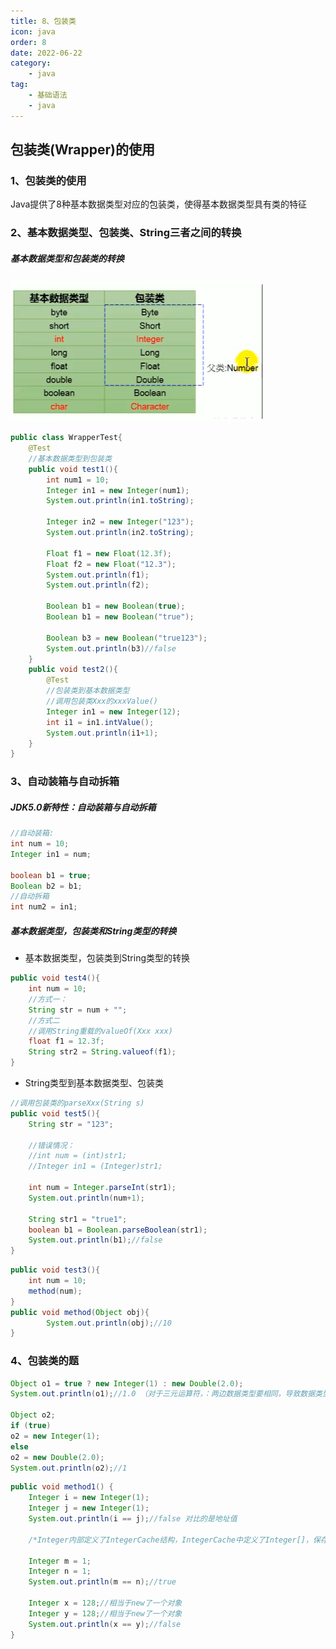 ```yaml
---
title: 8、包装类
icon: java
order: 8
date: 2022-06-22
category: 
    - java
tag: 
    - 基础语法
    - java
---
```

## 包装类(Wrapper)的使用

### 1、包装类的使用

Java提供了8种基本数据类型对应的包装类，使得基本数据类型具有类的特征

### 2、基本数据类型、包装类、String三者之间的转换

##### 基本数据类型和包装类的转换

![image-20220707161920628](https://raw.githubusercontent.com/T4mako/ImageBed/main/image-20220707161920628.png)

```java
public class WrapperTest{
    @Test
    //基本数据类型到包装类
    public void test1(){
        int num1 = 10;
        Integer in1 = new Integer(num1);
        System.out.println(in1.toString);
        
        Integer in2 = new Integer("123");
        System.out.println(in2.toString);
        
        Float f1 = new Float(12.3f);
        Float f2 = new Float("12.3");
        System.out.println(f1);
        System.out.println(f2);
        
        Boolean b1 = new Boolean(true);
        Boolean b1 = new Boolean("true");
        
        Boolean b3 = new Boolean("true123");
        System.out.println(b3)//false
    }
    public void test2(){
        @Test
        //包装类到基本数据类型
        //调用包装类Xxx的xxxValue()
        Integer in1 = new Integer(12);
        int i1 = in1.intValue();
        System.out.println(i1+1);
	}
}
```

### 3、自动装箱与自动拆箱

##### JDK5.0新特性：自动装箱与自动拆箱

```java
//自动装箱:
int num = 10;
Integer in1 = num;

boolean b1 = true;
Boolean b2 = b1;
//自动拆箱
int num2 = in1;
```

##### 基本数据类型，包装类和String类型的转换
- 基本数据类型，包装类到String类型的转换
```java
public void test4(){
    int num = 10;
    //方式一：
    String str = num + "";
    //方式二
    //调用String重载的valueOf(Xxx xxx)
    float f1 = 12.3f;
    String str2 = String.valueof(f1);
}
```
- String类型到基本数据类型、包装类
```java
//调用包装类的parseXxx(String s)
public void test5(){
    String str = "123";
    
    //错误情况：
    //int num = (int)str1;
    //Integer in1 = (Integer)str1;
    
    int num = Integer.parseInt(str1);
    System.out.println(num+1);
    
    String str1 = "true1";
    boolean b1 = Boolean.parseBoolean(str1);
    System.out.println(b1);//false
}
```

```java
public void test3(){
	int num = 10;
    method(num);
}
public void method(Object obj){
    	System.out.println(obj);//10
}
```

### 4、包装类的题

```java
Object o1 = true ? new Integer(1) : new Double(2.0);
System.out.println(o1);//1.0 （对于三元运算符，：两边数据类型要相同，导致数据类型提升，即为1.0）

Object o2;
if (true)
o2 = new Integer(1);
else
o2 = new Double(2.0);
System.out.println(o2);//1
```

```java
public void method1() {
    Integer i = new Integer(1);
    Integer j = new Integer(1);
    System.out.println(i == j);//false 对比的是地址值
    
    /*Integer内部定义了IntegerCache结构，IntegerCache中定义了Integer[]，保存了从-128到127范围的整数。如果我们用自动装箱的方式，给Integer赋值范围//在-128到127范围内时，可以直接使用数组中元素，就不用再去new了。目的：提高效率*/
    
    Integer m = 1;
    Integer n = 1;
    System.out.println(m == n);//true
    
    Integer x = 128;//相当于new了一个对象
    Integer y = 128;//相当于new了一个对象
    System.out.println(x == y);//false
}
```

